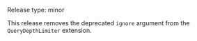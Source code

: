 Release type: minor

This release removes the deprecated `ignore` argument from the `QueryDepthLimiter` extension.

